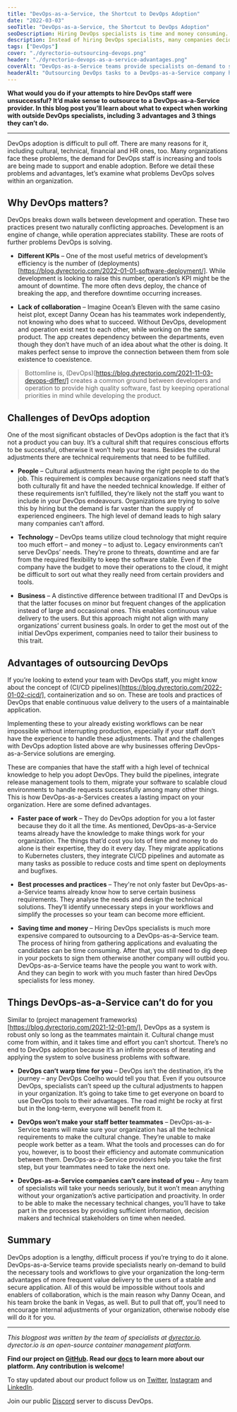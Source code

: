 ```yaml
---
title: "DevOps-as-a-Service, the Shortcut to DevOps Adoption"
date: "2022-03-03"
seoTitle: "DevOps-as-a-Service, the Shortcut to DevOps Adoption"
seoDescription: Hiring DevOps specialists is time and money consuming. Here's why organizations should consider joining forces with DevOps-as-a-Service providers.
description: Instead of hiring DevOps specialists, many companies decide to team up with DevOps-as-a-Service teams to reduce time and money spent on DevOps adoption. Find out what to expect from DevOps-as-a-Service providers.
tags: ["DevOps"]
cover: "./dyrectorio-outsourcing-devops.png"
header: "./dyrectorio-devops-as-a-service-advantages.png"
coverAlt: "DevOps-as-a-Service teams provide specialists on-demand to supercharge your organization's DevOps adoption."
headerAlt: "Outsourcing DevOps tasks to a DevOps-as-a-Service company holds many advantages, including fast and cost efficient work."
---
```


**What would you do if your attempts to hire DevOps staff were unsuccessful? It’d make sense to outsource to a DevOps-as-a-Service provider. In this blog post you’ll learn about what to expect when working with outside DevOps specialists, including 3 advantages and 3 things they can’t do.**

---

DevOps adoption is difficult to pull off. There are many reasons for it, including cultural, technical, financial and HR ones, too. Many organizations face these problems, the demand for DevOps staff is increasing and tools are being made to support and enable adoption. Before we detail these problems and advantages, let’s examine what problems DevOps solves within an organization.

## Why DevOps matters?

DevOps breaks down walls between development and operation. These two practices present two naturally conflicting approaches. Development is an engine of change, while operation appreciates stability. These are roots of further problems DevOps is solving.

- **Different KPIs** – One of the most useful metrics of development’s efficiency is the number of (deployments)[https://blog.dyrectorio.com/2022-01-01-software-deployment/]. While development is looking to raise this number, operation’s KPI might be the amount of downtime. The more often devs deploy, the chance of breaking the app, and therefore downtime occurring increases.

- **Lack of collaboration** – Imagine Ocean’s Eleven with the same casino heist plot, except Danny Ocean has his teammates work independently, not knowing who does what to succeed. Without DevOps, development and operation exist next to each other, while working on the same product. The app creates dependency between the departments, even though they don’t have much of an idea about what the other is doing. It makes perfect sense to improve the connection between them from sole existence to coexistence.

> Bottomline is, (DevOps)[https://blog.dyrectorio.com/2021-11-03-devops-differ/] creates a common ground between developers and operation to provide high quality software, fast by keeping operational priorities in mind while developing the product.

## Challenges of DevOps adoption

One of the most significant obstacles of DevOps adoption is the fact that it’s not a product you can buy. It’s a cultural shift that requires conscious efforts to be successful, otherwise it won’t help your teams. Besides the cultural adjustments there are technical requirements that need to be fulfilled.

- **People** – Cultural adjustments mean having the right people to do the job. This requirement is complex because organizations need staff that’s both culturally fit and have the needed technical knowledge. If either of these requirements isn’t fulfilled, they’re likely not the staff you want to include in your DevOps endeavours. Organizations are trying to solve this by hiring but the demand is far vaster than the supply of experienced engineers. The high level of demand leads to high salary many companies can’t afford.

- **Technology** – DevOps teams utilize cloud technology that might require too much effort – and money – to adjust to. Legacy environments can’t serve DevOps’ needs. They’re prone to threats, downtime and are far from the required flexibility to keep the software stable. Even if the company have the budget to move their operations to the cloud, it might be difficult to sort out what they really need from certain providers and tools.

- **Business** – A distinctive difference between traditional IT and DevOps is that the latter focuses on minor but frequent changes of the application instead of large and occasional ones. This enables continuous value delivery to the users. But this approach might not align with many organizations’ current business goals. In order to get the most out of the initial DevOps experiment, companies need to tailor their business to this trait.

## Advantages of outsourcing DevOps

If you’re looking to extend your team with DevOps staff, you might know about the concept of (CI/CD pipelines)[https://blog.dyrectorio.com/2022-01-02-cicd/], containerization and so on. These are tools and practices of DevOps that enable continuous value delivery to the users of a maintainable application.

Implementing these to your already existing workflows can be near impossible without interrupting production, especially if your staff don’t have the experience to handle these adjustments. That and the challenges with DevOps adoption listed above are why businesses offering DevOps-as-a-Service solutions are emerging.

These are companies that have the staff with a high level of technical knowledge to help you adopt DevOps. They build the pipelines, integrate release management tools to them, migrate your software to scalable cloud environments to handle requests successfully among many other things. This is how DevOps-as-a-Services creates a lasting impact on your organization. Here are some defined advantages.

- **Faster pace of work** – They do DevOps adoption for you a lot faster because they do it all the time. As mentioned, DevOps-as-a-Service teams already have the knowledge to make things work for your organization. The things that’d cost you lots of time and money to do alone is their expertise, they do it every day. They migrate applications to Kubernetes clusters, they integrate CI/CD pipelines and automate as many tasks as possible to reduce costs and time spent on deployments and bugfixes.

- **Best processes and practices** – They're not only faster but DevOps-as-a-Service teams already know how to serve certain business requirements. They analyse the needs and design the technical solutions. They’ll identify unnecessary steps in your workflows and simplify the processes so your team can become more efficient.

- **Saving time and money** – Hiring DevOps specialists is much more expensive compared to outsourcing to a DevOps-as-a-Service team. The process of hiring from gathering applications and evaluating the candidates can be time consuming. After that, you still need to dig deep in your pockets to sign them otherwise another company will outbid you. DevOps-as-a-Service teams have the people you want to work with. And they can begin to work with you much faster than hired DevOps specialists for less money.

## Things DevOps-as-a-Service can’t do for you

Similar to (project management frameworks)[https://blog.dyrectorio.com/2021-12-01-pm/], DevOps as a system is robust only so long as the teammates maintain it. Cultural change must come from within, and it takes time and effort you can’t shortcut. There’s no end to DevOps adoption because it’s an infinite process of iterating and applying the system to solve business problems with software.

- **DevOps can’t warp time for you** – DevOps isn’t the destination, it’s the journey – any DevOps Coelho would tell you that. Even if you outsource DevOps, specialists can’t speed up the cultural adjustments to happen in your organization. It’s going to take time to get everyone on board to use DevOps tools to their advantages. The road might be rocky at first but in the long-term, everyone will benefit from it.

- **DevOps won’t make your staff better teammates** – DevOps-as-a-Service teams will make sure your organization has all the technical requirements to make the cultural change. They’re unable to make people work better as a team. What the tools and processes can do for you, however, is to boost their efficiency and automate communication between them. DevOps-as-a-Service providers help you take the first step, but your teammates need to take the next one.

- **DevOps-as-a-Service companies can’t care instead of you** – Any team of specialists will take your needs seriously, but it won’t mean anything without your organization’s active participation and proactivity. In order to be able to make the necessary technical changes, you’ll have to take part in the processes by providing sufficient information, decision makers and technical stakeholders on time when needed.

## Summary

DevOps adoption is a lengthy, difficult process if you’re trying to do it alone. DevOps-as-a-Service teams provide specialists nearly on-demand to build the necessary tools and workflows to give your organization the long-term advantages of more frequent value delivery to the users of a stable and secure application. All of this would be impossible without tools and enablers of collaboration, which is the main reason why Danny Ocean, and his team broke the bank in Vegas, as well. But to pull that off, you’ll need to encourage internal adjustments of your organization, otherwise nobody else will do it for you.

---

_This blogpost was written by the team of specialists at [dyrector.io](https://dyrector.io). dyrector.io is an open-source container management platform._

**Find our project on [GitHub](https://github.com/dyrector-io/dyrectorio/). Read our [docs](https://docs.dyrector.io/) to learn more about our platform. Any contribution is welcome!**

To stay updated about our product follow us on [Twitter](https://twitter.com/dyrectorio), [Instagram](https://www.instagram.com/dyrectorio/) and [LinkedIn](https://www.linkedin.com/company/dyrectorio/).

Join our public [Discord](https://discord.gg/hMyT9cbYFD) server to discuss DevOps.
